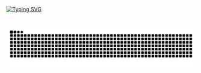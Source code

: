 <a href="https://git.io/typing-svg"><img src="https://readme-typing-svg.demolab.com?font=Silkscreen&size=50&duration=1500&pause=1000&center=true&multiline=true&width=900&height=200&lines=veud;A+passionate+hobbyist+dev;Languages%3A+C%23%2C+JS%2C+Python" alt="Typing SVG" /></a>
#
<img align='center' src="https://github.com/veudal/veudal/blob/output/github-contribution-grid-snake-dark.svg">
